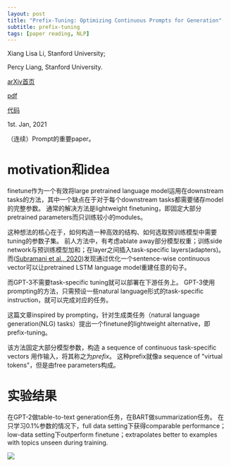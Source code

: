 ```yaml
---
layout: post
title: "Prefix-Tuning: Optimizing Continuous Prompts for Generation"
subtitle: prefix-tuning
tags: [paper reading, NLP]
---
```


Xiang Lisa Li, Stanford University;

Percy Liang, Stanford University.

[arXiv首页](https://arxiv.org/abs/2101.00190)

[pdf](https://arxiv.org/pdf/2101.00190.pdf)

[代码](https://github.com/XiangLi1999/PrefixTuning)

1st. Jan, 2021

（连续）Prompt的重要paper。

# motivation和idea

finetune作为一个有效将large pretrained language model运用在downstream tasks的方法，其中一个缺点在于对于每个downstream tasks都需要储存model的完整参数。
通常的解决方法是lightweight finetuning，即固定大部分pretrained parameters而只训练较小的modules。

这种想法的核心在于，如何构造一种高效的结构、如何选取预训练模型中需要tuning的参数子集。
前人方法中，有考虑ablate away部分模型权重；训练side network与预训练模型加和；在layer之间插入task-specific layers(adapters)。
而([Subramani et al., 2020](https://arxiv.org/abs/1907.04944))发现通过优化一个sentence-wise continuous vector可以让pretrained LSTM language model重建任意的句子。

而GPT-3不需要task-specific tuning就可以部署在下游任务上。
GPT-3使用prompting的方法，只需预设一些natural language形式的task-specific instruction，就可以完成对应的任务。

这篇文章inspired by prompting，针对生成类任务（natural language generation(NLG) tasks）提出一个finetune的lightweight alternative，即prefix-tuning。

该方法固定大部分模型参数，构造 a sequence of continuous task-specific vectors 用作输入，将其称之为*prefix*。
这种prefix就像a sequence of "virtual tokens"，但是由free parameters构成。

# 实验结果

在GPT-2做table-to-text generation任务，在BART做summarization任务。
在只学习0.1%参数的情况下，full data setting下获得comparable performance；low-data setting下outperform finetune；extrapolates better to examples with topics unseen during training.

<img src="{{ 'assets/paper_img/prefix-1.png' | relative_url }}"/>
